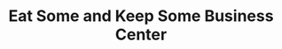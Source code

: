 ---
title: "Eat Some and Keep Some Business Center"
url: /ganta/eat-some-and-keep-some-business-center/
shop: shoes
---